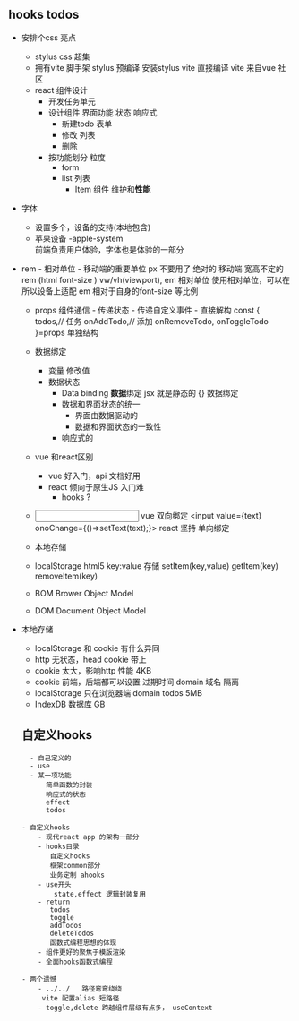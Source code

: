 ## hooks todos

- 安排个css 亮点
    - stylus 
       css 超集
    - 拥有vite 脚手架
       stylus 预编译 安装stylus vite 直接编译
       vite 来自vue 社区 
    - react 组件设计
       - 开发任务单元
       - 设计组件
            界面功能 状态 响应式 
           - 新建todo 表单
           - 修改 列表 
           - 删除 
       - 按功能划分 粒度 
           - form 
           - list 列表
               - Item 组件 维护和**性能** 

- 字体
    - 设置多个，设备的支持(本地包含)
    - 苹果设备  -apple-system  
    前端负责用户体验，字体也是体验的一部分

- rem 
      - 相对单位
      - 移动端的重要单位 px 不要用了 绝对的
         移动端 宽高不定的 rem (html font-size ) vw/vh(viewport), em 相对单位
         使用相对单位，可以在所以设备上适配
         em 相对于自身的font-size 等比例

    - props  组件通信
           - 传递状态
           - 传递自定义事件
           - 直接解构
              const {
                todos,// 任务
                onAddTodo,// 添加
                onRemoveTodo,
                onToggleTodo
              }=props 单独结构
            
    - 数据绑定
      - 变量 修改值
      - 数据状态
          - Data binding **数据**绑定 jsx 就是静态的
          {} 数据绑定 
          - 数据和界面状态的统一
               - 界面由数据驱动的 
               - 数据和界面状态的一致性
          - 响应式的  

    - vue 和react区别
        - vue 好入门，api 文档好用
        - react 倾向于原生JS  入门难
           - hooks ?  
    - <input v-model="text" />  vue 双向绑定
      <input value={text} onoChange={()=>setText(text);}>
      react 坚持 单向绑定

    - 本地存储
    - localStorage html5
         key:value 存储 
         setItem(key,value)
         getItem(key)
         removeItem(key)

    - BOM Brower Object Model 
    - DOM Document Object Model
- 本地存储
    - localStorage 和 cookie 有什么异同
    - http 无状态，head cookie 带上
    - cookie 太大，影响http 性能 4KB 
    - cookie 前端，后端都可以设置
          过期时间
          domain 域名 隔离
     - localStorage 只在浏览器端
        domain 
        todos 
        5MB
    - IndexDB 数据库 GB 

    ## 自定义hooks
        - 自己定义的
        - use
        - 某一项功能
            简单函数的封装
            响应式的状态
            effect 
            todos 

      - 自定义hooks
          - 现代react app 的架构一部分
          - hooks目录
             自定义hooks  
             框架common部分
             业务定制 ahooks 
          - use开头
              state,effect 逻辑封装复用
          - return 
             todos
             toggle
             addTodos
             deleteTodos
             函数式编程思想的体现
          - 组件更好的聚焦于模版渲染
          - 全面hooks函数式编程

      - 两个遗憾
          - ../../   路径弯弯绕绕
           vite 配置alias 短路径
          - toggle,delete 跨越组件层级有点多， useContext 
      